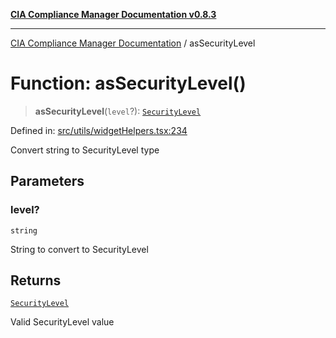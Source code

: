 [**CIA Compliance Manager Documentation v0.8.3**](../README.md)

***

[CIA Compliance Manager Documentation](../globals.md) / asSecurityLevel

# Function: asSecurityLevel()

> **asSecurityLevel**(`level`?): [`SecurityLevel`](../type-aliases/SecurityLevel.md)

Defined in: [src/utils/widgetHelpers.tsx:234](https://github.com/Hack23/cia-compliance-manager/blob/368d5a1330a94df78d48c65d28962bd0f7cab363/src/utils/widgetHelpers.tsx#L234)

Convert string to SecurityLevel type

## Parameters

### level?

`string`

String to convert to SecurityLevel

## Returns

[`SecurityLevel`](../type-aliases/SecurityLevel.md)

Valid SecurityLevel value
